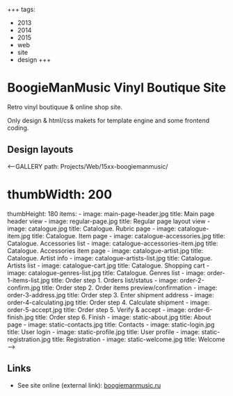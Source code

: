 +++
tags:
  - 2013
  - 2014
  - 2015
  - web
  - site
  - design
+++

# BoogieManMusic Vinyl Boutique Site

Retro vinyl boutiquue & online shop site.

Only design & html/css makets for template engine and some frontend coding.

## Design layouts

<--GALLERY
  path: Projects/Web/15xx-boogiemanmusic/
  # thumbWidth: 200
  thumbHeight: 180
  items:
    -
      image: main-page-header.jpg
      title: Main page header view
    -
      image: regular-page.jpg
      title: Regular page layout view
    -
      image: catalogue.jpg
      title: Catalogue. Rubric page
    -
      image: catalogue-item.jpg
      title: Catalogue. Item page
    -
      image: catalogue-accessories.jpg
      title: Catalogue. Accessories list
    -
      image: catalogue-accessories-item.jpg
      title: Catalogue. Accessories item page
    -
      image: catalogue-artist.jpg
      title: Catalogue. Artist info
    -
      image: catalogue-artists-list.jpg
      title: Catalogue. Artists list
    -
      image: catalogue-cart.jpg
      title: Catalogue. Shopping cart
    -
      image: catalogue-genres-list.jpg
      title: Catalogue. Genres list
    -
      image: order-1-items-list.jpg
      title: Order step 1. Orders list/status
    -
      image: order-2-confirm.jpg
      title: Order step 2. Order items preview/confirmation
    -
      image: order-3-address.jpg
      title: Order step 3. Enter shipment address
    -
      image: order-4-calculating.jpg
      title: Order step 4. Calculate shipment
    -
      image: order-5-accept.jpg
      title: Order step 5. Verify & accept
    -
      image: order-6-finish.jpg
      title: Order step 6. Finish
    -
      image: static-about.jpg
      title: About page
    -
      image: static-contacts.jpg
      title: Contacts
    -
      image: static-login.jpg
      title: User login
    -
      image: static-profile.jpg
      title: User profile
    -
      image: static-registration.jpg
      title: Registration
    -
      image: static-welcome.jpg
      title: Welcome
-->

## Links

- See site online (external link): [boogiemanmusic.ru](http://boogiemanmusic.ru)
